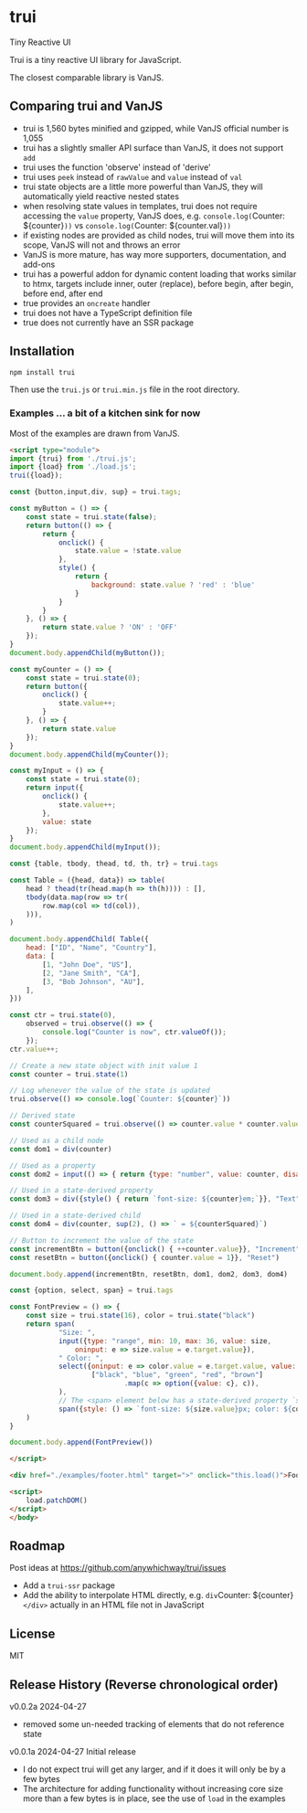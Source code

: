 # trui
Tiny Reactive UI

Trui is a tiny reactive UI library for JavaScript.

The closest comparable library is VanJS.

## Comparing trui and VanJS

- trui is 1,560 bytes minified and gzipped, while VanJS official number is 1,055
- trui has a slightly smaller API surface than VanJS, it does not support `add`
- trui uses the function 'observe' instead of 'derive'
- trui uses `peek` instead of `rawValue` and `value` instead of `val`
- trui state objects are a little more powerful than VanJS, they will automatically yield reactive nested states
- when resolving state values in templates, trui does not require accessing the `value` property, VanJS does, e.g. `console.log(`Counter: ${counter}`))` vs `console.log(`Counter: ${counter.val}`))`
- if existing nodes are provided as child nodes, trui will move them into its scope, VanJS will not and throws an error
- VanJS is more mature, has way more supporters, documentation, and add-ons
- trui has a powerful addon for dynamic content loading that works similar to htmx, targets include inner, outer (replace), before begin, after begin, before end, after end
- true provides an `oncreate` handler
- trui does not have a TypeScript definition file
- true does not currently have an SSR package

## Installation

```bash
npm install trui
```
Then use the `trui.js` or `trui.min.js` file in the root directory.


### Examples ... a bit of a kitchen sink for now

Most of the examples are drawn from VanJS.

```html
<script type="module">
import {trui} from './trui.js';
import {load} from './load.js';
trui({load});

const {button,input,div, sup} = trui.tags;

const myButton = () => {
    const state = trui.state(false);
    return button(() => {
        return {
            onclick() {
                state.value = !state.value
            },
            style() {
                return {
                    background: state.value ? 'red' : 'blue'
                }
            }
        }
    }, () => {
        return state.value ? 'ON' : 'OFF'
    });
}
document.body.appendChild(myButton());

const myCounter = () => {
    const state = trui.state(0);
    return button({
        onclick() {
            state.value++;
        }
    }, () => {
        return state.value
    });
}
document.body.appendChild(myCounter());

const myInput = () => {
    const state = trui.state(0);
    return input({
        onclick() {
            state.value++;
        },
        value: state
    });
}
document.body.appendChild(myInput());

const {table, tbody, thead, td, th, tr} = trui.tags

const Table = ({head, data}) => table(
    head ? thead(tr(head.map(h => th(h)))) : [],
    tbody(data.map(row => tr(
        row.map(col => td(col)),
    ))),
)

document.body.appendChild( Table({
    head: ["ID", "Name", "Country"],
    data: [
        [1, "John Doe", "US"],
        [2, "Jane Smith", "CA"],
        [3, "Bob Johnson", "AU"],
    ],
}))

const ctr = trui.state(0),
    observed = trui.observe(() => {
        console.log("Counter is now", ctr.valueOf());
    });
ctr.value++;

// Create a new state object with init value 1
const counter = trui.state(1)

// Log whenever the value of the state is updated
trui.observe(() => console.log(`Counter: ${counter}`))

// Derived state
const counterSquared = trui.observe(() => counter.value * counter.value)

// Used as a child node
const dom1 = div(counter)

// Used as a property
const dom2 = input(() => { return {type: "number", value: counter, disabled: true} })

// Used in a state-derived property
const dom3 = div({style() { return `font-size: ${counter}em;`}}, "Text")

// Used in a state-derived child
const dom4 = div(counter, sup(2), () => ` = ${counterSquared}`)

// Button to increment the value of the state
const incrementBtn = button({onclick() { ++counter.value}}, "Increment")
const resetBtn = button({onclick() { counter.value = 1}}, "Reset")

document.body.append(incrementBtn, resetBtn, dom1, dom2, dom3, dom4)

const {option, select, span} = trui.tags

const FontPreview = () => {
    const size = trui.state(16), color = trui.state("black")
    return span(
            "Size: ",
            input({type: "range", min: 10, max: 36, value: size,
                oninput: e => size.value = e.target.value}),
            " Color: ",
            select({oninput: e => color.value = e.target.value, value: color},
                    ["black", "blue", "green", "red", "brown"]
                            .map(c => option({value: c}, c)),
            ),
            // The <span> element below has a state-derived property `style`
            span({style: () => `font-size: ${size.value}px; color: ${color.value};`}, " Hello 🍦trui"),
    )
}

document.body.append(FontPreview())

</script>

<div href="./examples/footer.html" target=">" onclick="this.load()">Footer Placeholder</div>

<script>
    load.patchDOM()
</script>
</body>
```

## Roadmap

Post ideas at https://github.com/anywhichway/trui/issues

- Add a `trui-ssr` package
- Add the ability to interpolate HTML directly, e.g. `div`<span>Counter: ${counter}</span>`</div>` actually in an HTML file not in JavaScript

## License

MIT

## Release History (Reverse chronological order)

v0.0.2a 2024-04-27

- removed some un-needed tracking of elements that do not reference state

v0.0.1a 2024-04-27 Initial release

- I do not expect trui will get any larger, and if it does it will only be by a few bytes
- The architecture for adding functionality without increasing core size more than a few bytes is in place, see the use of `load` in the examples




```


